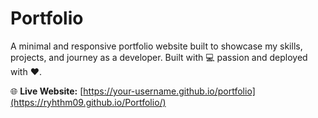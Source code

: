 # Portfolio

A minimal and responsive portfolio website built to showcase my skills, projects, and journey as a developer. Built with 💻 passion and deployed with ❤️.

🌐 **Live Website:** [https://your-username.github.io/portfolio](https://ryhthm09.github.io/Portfolio/)
